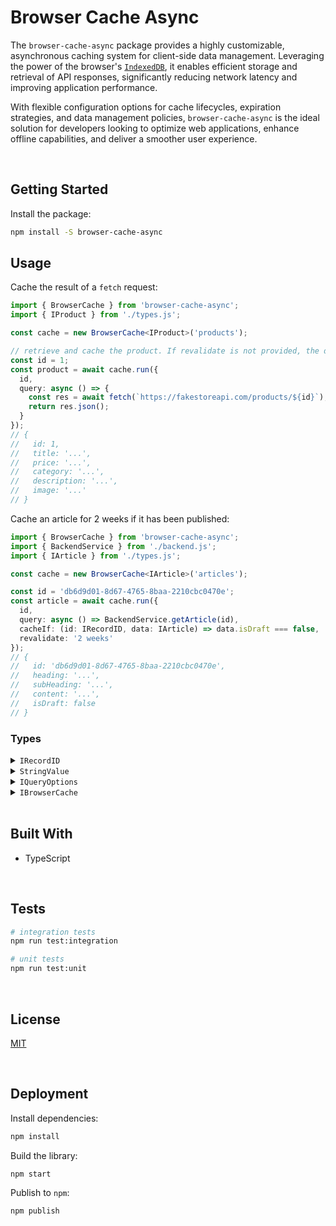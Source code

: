 # Browser Cache Async

The `browser-cache-async` package  provides a highly customizable, asynchronous caching system for client-side data management. Leveraging the power of the browser's [`IndexedDB`](https://developer.mozilla.org/en-US/docs/Web/API/IndexedDB_API), it enables efficient storage and retrieval of API responses, significantly reducing network latency and improving application performance. 

With flexible configuration options for cache lifecycles, expiration strategies, and data management policies, `browser-cache-async` is the ideal solution for developers looking to optimize web applications, enhance offline capabilities, and deliver a smoother user experience.





</br>

## Getting Started

Install the package:
```bash
npm install -S browser-cache-async
```


## Usage

Cache the result of a `fetch` request:

```typescript
import { BrowserCache } from 'browser-cache-async';
import { IProduct } from './types.js';

const cache = new BrowserCache<IProduct>('products');

// retrieve and cache the product. If revalidate is not provided, the data becomes stale after 24 hours
const id = 1;
const product = await cache.run({
  id,
  query: async () => {
    const res = await fetch(`https://fakestoreapi.com/products/${id}`);
    return res.json();
  }
});
// {
//   id: 1,
//   title: '...',
//   price: '...',
//   category: '...',
//   description: '...',
//   image: '...'
// }
```

Cache an article for 2 weeks if it has been published:

```typescript
import { BrowserCache } from 'browser-cache-async';
import { BackendService } from './backend.js';
import { IArticle } from './types.js';

const cache = new BrowserCache<IArticle>('articles');

const id = 'db6d9d01-8d67-4765-8baa-2210cbc0470e';
const article = await cache.run({
  id,
  query: async () => BackendService.getArticle(id),
  cacheIf: (id: IRecordID, data: IArticle) => data.isDraft === false,
  revalidate: '2 weeks'
});
// {
//   id: 'db6d9d01-8d67-4765-8baa-2210cbc0470e',
//   heading: '...',
//   subHeading: '...',
//   content: '...',
//   isDraft: false
// }
```




### Types

<details>
  <summary><code>IRecordID</code></summary>

  The identifier used to manage records. The store behaves differently based on the type:
  - `undefined`: the data will be stored at the root of the store
  - `string` | `number`: the value will be coerced into a string and can be used to locate the data
  ```typescript
  type IRecordID = undefined | string | number;
  ```

  **Note:** this type is exposed by the [`browser-keyval-stores`](https://github.com/jesusgraterol/browser-keyval-stores) package
</details>

<details>
  <summary><code>StringValue</code></summary>

  The template literal types that prevents developers from passing invalid strings to the `ms` function.
  ```typescript
  type Unit =
      | "Years"
      | "Year"
      | "Yrs"
      | "Yr"
      | "Y"
      | "Weeks"
      | "Week"
      | "W"
      | "Days"
      | "Day"
      | "D"
      | "Hours"
      | "Hour"
      | "Hrs"
      | "Hr"
      | "H"
      | "Minutes"
      | "Minute"
      | "Mins"
      | "Min"
      | "M"
      | "Seconds"
      | "Second"
      | "Secs"
      | "Sec"
      | "s"
      | "Milliseconds"
      | "Millisecond"
      | "Msecs"
      | "Msec"
      | "Ms";

  type UnitAnyCase = Unit | Uppercase<Unit> | Lowercase<Unit>;

  type StringValue =
      | `${number}`
      | `${number}${UnitAnyCase}`
      | `${number} ${UnitAnyCase}`;
  ```

  **Note:** this type is exposed by the [`ms`](https://github.com/vercel/ms) package
</details>

<details>
  <summary><code>IQueryOptions<T></code></summary>

  Object in charge of controlling how the query is executed and cached.
  ```typescript
  import { StringValue } from 'ms';
  import { IRecordID } from 'browser-keyval-stores';

  type ICacheIfFn<T> =
    ((id: IRecordID, data: T) => Promise<boolean>) | ((id: IRecordID, data: T) => boolean);

  type IQueryOptions<T> = {
    // the record's identifier
    id?: IRecordID;

    // the function that will be invoked to retrieve the data
    query: () => Promise<T>;

    // the function that will be invoked to evaluate if the data should be cached. If not provided,
    // the data will always be cached.
    cacheIf?: ICacheIfFn;

    // the number of milliseconds the data will be fresh for before becoming stale. If not provided,
    // the data will become stale after 1 day.
    revalidate?: StringValue | number;
  };

  // the result of processing the query options object passed by the developer
  type IProcessedQueryOptions<T> = IQueryOptions<T> & { revalidate: number };
  ```
</details>

<details>
  <summary><code>IBrowserCache</code></summary>

  Object in charge of managing the caching of data in the browser.
  ```typescript
  interface IBrowserCache<T> {
    // properties
    // ...

    // actions
    run: (options: IQueryOptions<T>) => Promise<T | undefined>;
    revalidate(id?: IRecordID): Promise<void>;
  }
  ```
</details>





<br/>

## Built With

- TypeScript





<br/>

## Tests

```bash
# integration tests
npm run test:integration

# unit tests
npm run test:unit
```





<br/>

## License

[MIT](https://choosealicense.com/licenses/mit/)





<br/>

## Deployment

Install dependencies:
```bash
npm install
```


Build the library:
```bash
npm start
```


Publish to `npm`:
```bash
npm publish
```